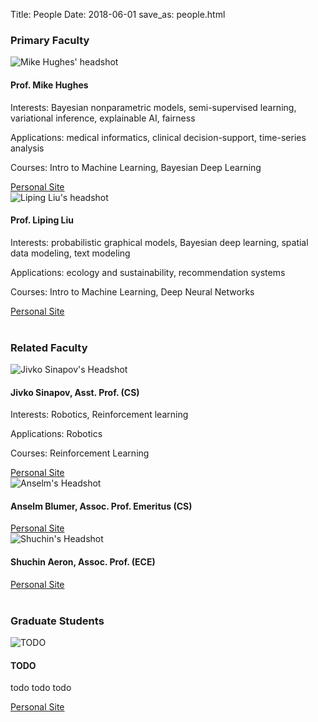 Title: People
Date: 2018-06-01
save_as: people.html


### Primary Faculty

<div class="container">


<div class="row display-flex">

<div class="col-6 d-flex align-items-stretch"> 
  <div class="card bg-light mb-3" style="border=0px;">
    <img class="card-img-top w-50 mx-auto" src="images/headshots_200x200/mike.jpg" alt="Mike Hughes' headshot">
    <div class="card-body">
      <h4 class="card-title">Prof. Mike Hughes</h4>
      <p class="card-text">
        Interests: Bayesian nonparametric models, semi-supervised learning, variational inference, explainable AI, fairness
      </p>
      <p class="card-text">
        Applications: medical informatics, clinical decision-support, time-series analysis
      </p>
      <p class="card-text">
        Courses: Intro to Machine Learning, Bayesian Deep Learning
      </p>
      <a href="https://www.michaelchughes.com" class="btn btn-primary">Personal Site</a>
    </div>
  </div>
</div><!-- end col -->

<div class="col-6 d-flex align-items-stretch"> 
  <div class="card bg-light mb-3" style="border=0px;">
    <img class="card-img-top w-50 mx-auto" src="images/headshots_200x200/liping.jpg" alt="Liping Liu's headshot">
    <div class="card-body">
      <h4 class="card-title">Prof. Liping Liu</h4>
      <p class="card-text">
        Interests: probabilistic graphical models, Bayesian deep learning, spatial data modeling, text modeling
      </p>
      <p class="card-text">
        Applications: ecology and sustainability, recommendation systems
      </p>            
      <p class="card-text">
        Courses: Intro to Machine Learning, Deep Neural Networks
      </p>      
      <a href="https://www.eecs.tufts.edu/~liulp/" class="btn btn-primary">Personal Site</a>
    </div>
  </div>
</div><!-- end col -->

</div> <!-- end row -->
<br />


### Related Faculty

<div class="row display-flex">
<div class="card-group">

<div class="col-4 d-flex align-items-stretch"> 
  <div class="card bg-light mb-3" style="border=0px;">
    <img class="card-img-top w-50 mx-auto" src="images/headshots_200x200/jivko.jpg" alt="Jivko Sinapov's Headshot"">
    <div class="card-body">
      <h4 class="card-title">Jivko Sinapov, Asst. Prof. (CS)</h4>
      <p class="card-text">
        Interests: Robotics, Reinforcement learning
      </p>
      <p class="card-text">
        Applications: Robotics
      </p>
      <p class="card-text">
        Courses: Reinforcement Learning
      </p>
      <a href="https://www.eecs.tufts.edu/~jsinapov/" class="btn btn-primary">Personal Site</a>
    </div>
  </div>
</div><!-- end col -->

<div class="col-4 d-flex align-items-stretch"> 
  <div class="card bg-light mb-3" style="border=0px;">
    <img class="card-img-top w-50 mx-auto" src="images/headshots_200x200/anselm.jpg" alt="Anselm's Headshot">
    <div class="card-body">
      <h4 class="card-title">Anselm Blumer, Assoc. Prof. Emeritus (CS)</h4>
      <p class="card-text">
      </p>
      <a href="https://engineering.tufts.edu/cs/people/faculty/anselm-blumer" class="btn btn-primary">Personal Site</a>
    </div>
  </div>
</div><!-- end col -->

<div class="col-4 d-flex align-items-stretch"> 
  <div class="card bg-light mb-3" style="border=0px;">
    <img class="card-img-top w-50 mx-auto" src="images/headshots_200x200/shuchin.jpg" alt="Shuchin's Headshot">
    <div class="card-body">
      <h4 class="card-title">Shuchin Aeron, Assoc. Prof. (ECE)</h4>
      <p class="card-text">
      </p>
      <a href="https://engineering.tufts.edu/cs/people/faculty/shuchin-aeron" class="btn btn-primary">Personal Site</a>
    </div>
  </div>
</div><!-- end col -->


</div> <!-- end cardgroup -->
</div> <!-- end row -->
<br />




### Graduate Students

<div class="row display-flex">

<!-- 6/12 = 1/2 width on mobile, 4/12 = 1/3 screen on laptop -->
<div class="col-xs-6 col-md-3"> 
  <div class="card bg-light mb-3" style="border=0px;">
    <img class="card-img-top mw-100" src="https://via.placeholder.com/200x200" alt="TODO">
    <div class="card-body">
      <h4 class="card-title">TODO</h4>
      <p class="card-text">todo todo todo
      </p>
      <a href="#" class="btn btn-primary">Personal Site</a>
    </div>
  </div>
</div><!-- end col -->

</div> <!-- end row -->
<br />



<!-- end container -->
</div>
